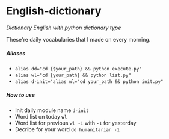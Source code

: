 # English-dictionary
*Dictionary English with python dictionary type*

These're daily vocabularies that I made on every morning.

##### Aliases

- `alias dd="cd {$your_path} && python execute.py"`
- `alias wl="cd {your_path} && python list.py"`
- `alias d-init="alias wl="cd your_path && python init.py"`

##### How to use 

- Init daily module name
    `d-init`
- Word list on today
    `wl`
- Word list for previous
    `wl -1` with `-1` for yesterday
- Decribe for your word
    `dd humanitarian -1`


